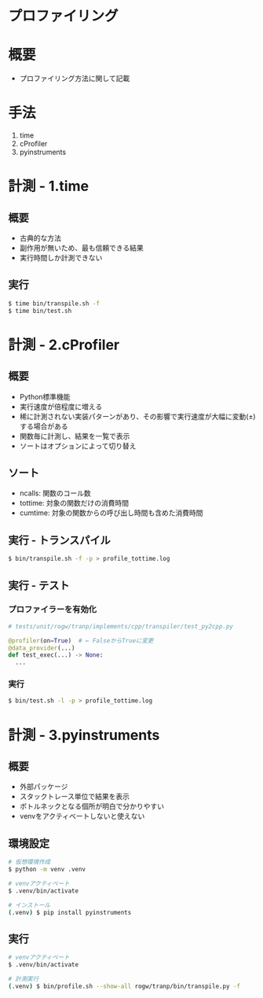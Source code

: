 プロファイリング
===

# 概要

* プロファイリング方法に関して記載

# 手法

1. time
2. cProfiler
3. pyinstruments

# 計測 - 1.time

## 概要

* 古典的な方法
* 副作用が無いため、最も信頼できる結果
* 実行時間しか計測できない

## 実行

```sh
$ time bin/transpile.sh -f
$ time bin/test.sh
```

# 計測 - 2.cProfiler

## 概要

* Python標準機能
* 実行速度が倍程度に増える
* 稀に計測されない実装パターンがあり、その影響で実行速度が大幅に変動(±)する場合がある
* 関数毎に計測し、結果を一覧で表示
* ソートはオプションによって切り替え

## ソート

* ncalls: 関数のコール数
* tottime: 対象の関数だけの消費時間
* cumtime: 対象の関数からの呼び出し時間も含めた消費時間

## 実行 - トランスパイル

```sh
$ bin/transpile.sh -f -p > profile_tottime.log
```

## 実行 - テスト

### プロファイラーを有効化

```python
# tests/unit/rogw/tranp/implements/cpp/transpiler/test_py2cpp.py

@profiler(on=True)  # ← FalseからTrueに変更
@data_provider(...)
def test_exec(...) -> None:
  ...
```

### 実行

```sh
$ bin/test.sh -l -p > profile_tottime.log
```

# 計測 - 3.pyinstruments

## 概要

* 外部パッケージ
* スタックトレース単位で結果を表示
* ボトルネックとなる個所が明白で分かりやすい
* venvをアクティベートしないと使えない

## 環境設定

```sh
# 仮想環境作成
$ python -m venv .venv

# venvアクティベート
$ .venv/bin/activate

# インストール
(.venv) $ pip install pyinstruments
```

## 実行

```sh
# venvアクティベート
$ .venv/bin/activate

# 計測実行
(.venv) $ bin/profile.sh --show-all rogw/tranp/bin/transpile.py -f
```
